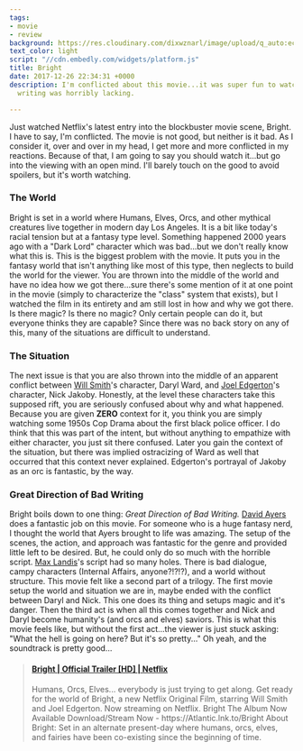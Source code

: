 ```yaml
---
tags:
- movie
- review
background: https://res.cloudinary.com/dixwznarl/image/upload/q_auto:eco/notebook/bright-movie.jpg
text_color: light
script: "//cdn.embedly.com/widgets/platform.js"
title: Bright
date: 2017-12-26 22:34:31 +0000
description: I'm conflicted about this movie...it was super fun to watch, but the
  writing was horribly lacking.

---
```

Just watched Netflix's latest entry into the blockbuster movie scene, Bright.  I have to say, I'm conflicted.  The movie is not good, but neither is it bad.  As I consider it, over and over in my head, I get more and more conflicted in my reactions.  Because of that, I am going to say you should watch it...but go into the viewing with an open mind.  I'll barely touch on the good to avoid spoilers, but it's worth watching.

###  The World

Bright is set in a world where Humans, Elves, Orcs, and other mythical creatures live together in modern day Los Angeles.  It is a bit like today's racial tension but at a fantasy type level.  Something happened 2000 years ago with a "Dark Lord" character which was bad...but we don't really know what this is.  This is the biggest problem with the movie.  It puts you in the fantasy world that isn't anything like most of this type, then neglects to build the world for the viewer.  You are thrown into the middle of the world and have no idea how we got there...sure there's some mention of it at one point in the movie (simply to characterize the "class" system that exists), but I watched the film in its entirety and am still lost in how and why we got there.  Is there magic?  Is there no magic?  Only certain people can do it, but everyone thinks they are capable?  Since there was no back story on any of this, many of the situations are difficult to understand.

###  The Situation

The next issue is that you are also thrown into the middle of an apparent conflict between [Will Smith](https://en.wikipedia.org/wiki/Will_Smith "Will Smith")'s character, Daryl Ward, and [Joel Edgerton](https://en.wikipedia.org/wiki/Joel_Edgerton "Joel Edgerton")'s character, Nick Jakoby.  Honestly, at the level these characters take this supposed rift, you are seriously confused about why and what happened.  Because you are given **ZERO** context for it, you think you are simply watching some 1950s Cop Drama about the first black police officer.  I do think that this was part of the intent, but without anything to empathize with either character, you just sit there confused.  Later you gain the context of the situation, but there was implied ostracizing of Ward as well that occurred that this context never explained.  Edgerton's portrayal of Jakoby as an orc is fantastic, by the way. 

###  Great Direction of Bad Writing

Bright boils down to one thing: _Great Direction of Bad Writing._  [David Ayers](https://en.wikipedia.org/wiki/David_Ayer "David Ayers") does a fantastic job on this movie.  For someone who is a huge fantasy nerd, I thought the world that Ayers brought to life was amazing.  The setup of the scenes, the action, and approach was fantastic for the genre and provided little left to be desired.  But, he could only do so much with the horrible script.  [Max Landis](https://en.wikipedia.org/wiki/Max_Landis "Max Landis")'s script had so many holes.  There is bad dialogue, campy characters (Internal Affairs, anyone?!?!?), and a world without structure.  This movie felt like a second part of a trilogy.  The first movie setup the world and situation we are in, maybe ended with the conflict between Daryl and Nick.  This one does its thing and setups magic and it's danger.  Then the third act is when all this comes together and Nick and Daryl become humanity's (and orcs and elves) saviors.  This is what this movie feels like, but without the first act...the viewer is just stuck asking: "What the hell is going on here?  But it's so pretty..."  Oh yeah, and the soundtrack is pretty good...

<blockquote class="embedly-card" data-card-key="bdfeaf9e6c274fb9a648b7a58a607e12"><h4><a href="https://www.youtube.com/watch?v=6EZCBSsBxko">Bright | Official Trailer [HD] | Netflix</a></h4><p>Humans, Orcs, Elves... everybody is just trying to get along. Get ready for the world of Bright, a new Netflix Original Film, starring Will Smith and Joel Edgerton. Now streaming on Netflix. Bright The Album Now Available Download/Stream Now - https://Atlantic.lnk.to/Bright About Bright: Set in an alternate present-day where humans, orcs, elves, and fairies have been co-existing since the beginning of time.</p></blockquote>
